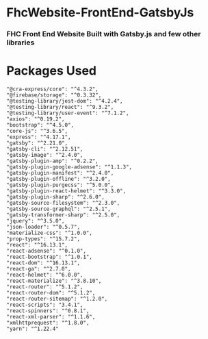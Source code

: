 # FhcWebsite-FrontEnd-GatsbyJs
### FHC Front End Website Built with Gatsby.js and few other libraries

# Packages Used
    "@cra-express/core": "^4.3.2",
    "@firebase/storage": "^0.3.32",
    "@testing-library/jest-dom": "^4.2.4",
    "@testing-library/react": "^9.3.2",
    "@testing-library/user-event": "^7.1.2",
    "axios": "^0.19.2",
    "bootstrap": "^4.5.0",
    "core-js": "^3.6.5",
    "express": "^4.17.1",
    "gatsby": "^2.21.0",
    "gatsby-cli": "^2.12.51",
    "gatsby-image": "^2.4.0",
    "gatsby-plugin-amp": "^0.2.2",
    "gatsby-plugin-google-adsense": "^1.1.3",
    "gatsby-plugin-manifest": "^2.4.0",
    "gatsby-plugin-offline": "^3.2.0",
    "gatsby-plugin-purgecss": "^5.0.0",
    "gatsby-plugin-react-helmet": "^3.3.0",
    "gatsby-plugin-sharp": "^2.6.0",
    "gatsby-source-filesystem": "^2.3.0",
    "gatsby-source-graphql": "^2.5.1",
    "gatsby-transformer-sharp": "^2.5.0",
    "jquery": "^3.5.0",
    "json-loader": "^0.5.7",
    "materialize-css": "^1.0.0",
    "prop-types": "^15.7.2",
    "react": "^16.13.1",
    "react-adsense": "^0.1.0",
    "react-bootstrap": "^1.0.1",
    "react-dom": "^16.13.1",
    "react-ga": "^2.7.0",
    "react-helmet": "^6.0.0",
    "react-materialize": "^3.8.10",
    "react-router": "^5.1.2",
    "react-router-dom": "^5.1.2",
    "react-router-sitemap": "^1.2.0",
    "react-scripts": "3.4.1",
    "react-spinners": "^0.8.1",
    "react-xml-parser": "^1.1.6",
    "xmlhttprequest": "^1.8.0",
    "yarn": "^1.22.4"
